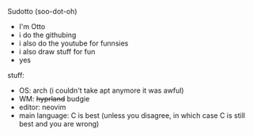 Sudotto (soo-dot-oh)
- I'm Otto
- i do the githubing
- i also do the youtube for funnsies
- i also draw stuff for fun
- yes

stuff:
- OS: arch (i couldn't take apt anymore it was awful)
- WM: ~~hyprland~~ budgie
- editor: neovim
- main language: C is best (unless you disagree, in which case C is still best and you are wrong)
